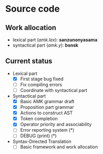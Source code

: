 # Source code

## Work allocation

- lexical part (*amk.lex*): **sanzunonyasama**
- syntactical part (*amk.y*): **bsnsk**

## Current status

- Lexical part 
	- [x] First stage bug fixed
	- [ ] Fix compiling errors
	- [ ] Coordinate with syntactical part
- Syntactical part
	- [x] Basic AMK grammar draft
	- [x] Proposition part grammar
	- [x] Actions to construct AST
	- [x] Token completion
	- [x] Operator priority and associability
	- [ ] Error reporting system (\*)
	- [ ] DEBUG (print) (\*)
- Syntax-Directed Translation
	- [ ] Basic framework and work allocation
